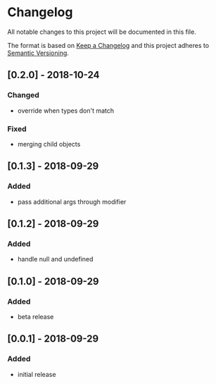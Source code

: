 # Changelog

All notable changes to this project will be documented in this file.

The format is based on [Keep a Changelog](http://keepachangelog.com/en/1.0.0/)
and this project adheres to [Semantic Versioning](http://semver.org/spec/v2.0.0.html).

## [0.2.0] - 2018-10-24
### Changed
* override when types don't match
### Fixed
* merging child objects

## [0.1.3] - 2018-09-29
### Added
* pass additional args through modifier

## [0.1.2] - 2018-09-29
### Added
* handle null and undefined

## [0.1.0] - 2018-09-29
### Added
* beta release

## [0.0.1] - 2018-09-29
### Added
* initial release
